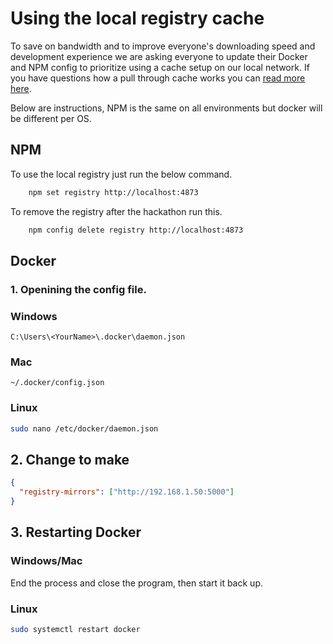 # Using the local registry cache

To save on bandwidth and to improve everyone's downloading speed and development experience we are asking everyone to update their Docker and NPM config to prioritize using a cache setup on our local network. If you have questions how a pull through cache works you can [read more here](https://docs.docker.com/docker-hub/mirror/#how-does-it-work).

Below are instructions, NPM is the same on all environments but docker will be different per OS. 

## NPM

To use the local registry just run the below command.

```sh
    npm set registry http://localhost:4873

```

To remove the registry after the hackathon run this.

```sh
    npm config delete registry http://localhost:4873

```

## Docker

### 1. Openining the config file.

### Windows

```
C:\Users\<YourName>\.docker\daemon.json
```

### Mac

```
~/.docker/config.json
```

### Linux

```sh
sudo nano /etc/docker/daemon.json
```

## 2. Change to make

```json
{
  "registry-mirrors": ["http://192.168.1.50:5000"]
}
```

## 3. Restarting Docker

### Windows/Mac

End the process and close the program, then start it back up.

### Linux

```sh
sudo systemctl restart docker
```
